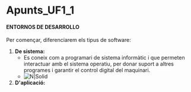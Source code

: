 # Apunts_UF1_1
#### ENTORNOS DE DESARROLLO
Per començar, diferenciarem els tipus de software:
1. **De sistema:**
    * Es coneix com a programari de sistema informàtic i que permeten interactuar amb el sistema operatiu, per donar suport a altres programes i garantir el control digital del maquinari.
    * ![N|Solid](https://cookie.hardwaresfera.com/uploads/2019/12/definicion-de-software-sistema-apple-linux-windows-android.jpg)
2. **D'aplicació:**
